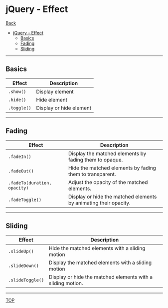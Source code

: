 # jQuery - Effect

[Back](../../index.md)

- [jQuery - Effect](#jquery---effect)
  - [Basics](#basics)
  - [Fading](#fading)
  - [Sliding](#sliding)

---

## Basics

| Effect      | Description             |
| ----------- | ----------------------- |
| `.show()`   | Display element         |
| `.hide()`   | Hide element            |
| `.toggle()` | Display or hide element |

---

## Fading

| Effect                       | Description                                                      |
| ---------------------------- | ---------------------------------------------------------------- |
| `.fadeIn()`                  | Display the matched elements by fading them to opaque.           |
| `.fadeOut()`                 | Hide the matched elements by fading them to transparent.         |
| `.fadeTo(duration, opacity)` | Adjust the opacity of the matched elements.                      |
| `.fadeToggle()`              | Display or hide the matched elements by animating their opacity. |

---

## Sliding

| Effect           | Description                                                 |
| ---------------- | ----------------------------------------------------------- |
| `.slideUp()`     | Hide the matched elements with a sliding motion             |
| `.slideDown()`   | Display the matched elements with a sliding motion          |
| `.slideToggle()` | Display or hide the matched elements with a sliding motion. |

---

[TOP](#jquery---effect)
